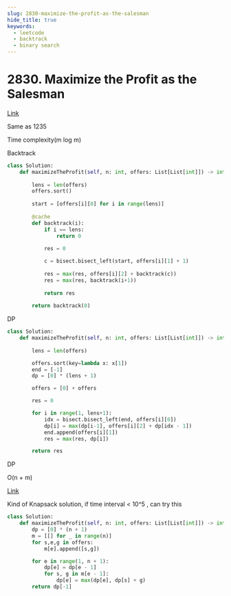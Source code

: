 ```yaml
---
slug: 2830-maximize-the-profit-as-the-salesman
hide_title: true
keywords:
  - leetcode
  - backtrack
  - binary search
---
```


# 2830. Maximize the Profit as the Salesman

[Link](https://leetcode.com/problems/maximize-the-profit-as-the-salesman/description/)

Same as 1235

Time complexity(m log m)

Backtrack

```python
class Solution:
    def maximizeTheProfit(self, n: int, offers: List[List[int]]) -> int:
        
        lens = len(offers)
        offers.sort()
        
        start = [offers[i][0] for i in range(lens)]
        
        @cache
        def backtrack(i):
            if i == lens:
                return 0
            
            res = 0

            c = bisect.bisect_left(start, offers[i][1] + 1)
            
            res = max(res, offers[i][2] + backtrack(c))
            res = max(res, backtrack(i+1))
            
            return res
            
        return backtrack(0)
```

DP

```python
class Solution:
    def maximizeTheProfit(self, n: int, offers: List[List[int]]) -> int:
        
        lens = len(offers)

        offers.sort(key=lambda x: x[1])
        end = [-1]
        dp = [0] * (lens + 1)

        offers = [0] + offers

        res = 0

        for i in range(1, lens+1):
            idx = bisect.bisect_left(end, offers[i][0])
            dp[i] = max(dp[i-1], offers[i][2] + dp[idx - 1])
            end.append(offers[i][1])
            res = max(res, dp[i])

        return res
```

DP

O(n + m)

[Link](https://leetcode.com/problems/maximize-the-profit-as-the-salesman/solutions/3934188/java-c-python-dp-o-n-m/)

Kind of Knapsack solution, if time interval < 10^5 , can try this

```python
class Solution:
    def maximizeTheProfit(self, n: int, offers: List[List[int]]) -> int:
        dp = [0] * (n + 1)
        m = [[] for _ in range(n)]
        for s,e,g in offers:
            m[e].append([s,g])

        for e in range(1, n + 1):
            dp[e] = dp[e - 1]
            for s, g in m[e - 1]:
                dp[e] = max(dp[e], dp[s] + g)
        return dp[-1]
```
